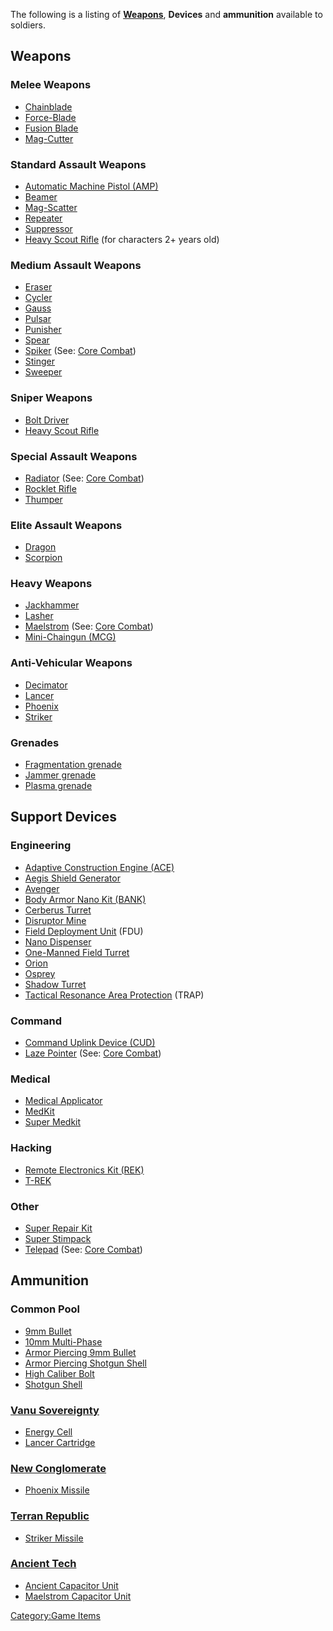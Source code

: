 The following is a listing of **[Weapons](Weapon.md "wikilink")**,
**Devices** and **ammunition** available to soldiers.

## Weapons

### Melee Weapons

- [Chainblade](Chainblade.md "wikilink")
- [Force-Blade](Force.$1.md "wikilink")
- [Fusion Blade](Fusion_Blade.md "wikilink")
- [Mag-Cutter](Mag.$1.md "wikilink")

### Standard Assault Weapons

- [Automatic Machine Pistol
  (AMP)](Automatic_Machine_Pistol.md "wikilink")
- [Beamer](Beamer.md "wikilink")
- [Mag-Scatter](Mag.$1.md "wikilink")
- [Repeater](Repeater.md "wikilink")
- [Suppressor](Suppressor.md "wikilink")
- [Heavy Scout Rifle](Heavy_Scout_Rifle.md "wikilink") (for characters 2+
  years old)

### Medium Assault Weapons

- [Eraser](Eraser.md "wikilink")
- [Cycler](Cycler.md "wikilink")
- [Gauss](Gauss.md "wikilink")
- [Pulsar](Pulsar.md "wikilink")
- [Punisher](Punisher.md "wikilink")
- [Spear](Spear.md "wikilink")
- [Spiker](Spiker.md "wikilink") (See: [Core
  Combat](Core_Combat.md "wikilink"))
- [Stinger](Stinger.md "wikilink")
- [Sweeper](Sweeper.md "wikilink")

### Sniper Weapons

- [Bolt Driver](Bolt_Driver.md "wikilink")
- [Heavy Scout Rifle](Heavy_Scout_Rifle.md "wikilink")

### Special Assault Weapons

- [Radiator](Radiator.md "wikilink") (See: [Core
  Combat](Core_Combat.md "wikilink"))
- [Rocklet Rifle](Rocklet_Rifle.md "wikilink")
- [Thumper](Thumper.md "wikilink")

### Elite Assault Weapons

- [Dragon](Dragon.md "wikilink")
- [Scorpion](Scorpion.md "wikilink")

### Heavy Weapons

- [Jackhammer](Jackhammer.md "wikilink")
- [Lasher](Lasher.md "wikilink")
- [Maelstrom](Maelstrom.md "wikilink") (See: [Core
  Combat](Core_Combat.md "wikilink"))
- [Mini-Chaingun (MCG)](Mini.$1.md "wikilink")

### Anti-Vehicular Weapons

- [Decimator](Decimator.md "wikilink")
- [Lancer](Lancer.md "wikilink")
- [Phoenix](Phoenix.md "wikilink")
- [Striker](Striker.md "wikilink")

### Grenades

- [Fragmentation grenade](Fragmentation_grenade.md "wikilink")
- [Jammer grenade](Jammer_grenade.md "wikilink")
- [Plasma grenade](Plasma_grenade.md "wikilink")

## Support Devices

### Engineering

- [Adaptive Construction Engine
  (ACE)](Adaptive_Construction_Engine.md "wikilink")
- [Aegis Shield Generator](Aegis_Shield_Generator.md "wikilink")
- [Avenger](Avenger.md "wikilink")
- [Body Armor Nano Kit (BANK)](Body_Armor_Nano_Kit.md "wikilink")
- [Cerberus Turret](Cerberus_Turret.md "wikilink")
- [Disruptor Mine](Disruptor_Mine.md "wikilink")
- [Field Deployment Unit](Field_Deployment_Unit.md "wikilink") (FDU)
- [Nano Dispenser](Nano_Dispenser.md "wikilink")
- [One-Manned Field Turret](One.$1.md "wikilink")
- [Orion](Orion.md "wikilink")
- [Osprey](Osprey.md "wikilink")
- [Shadow Turret](Shadow_Turret.md "wikilink")
- [Tactical Resonance Area
  Protection](Tactical_Resonance_Area_Protection.md "wikilink") (TRAP)

### Command

- [Command Uplink Device (CUD)](Command_Uplink_Device.md "wikilink")
- [Laze Pointer](Laze_Pointer.md "wikilink") (See: [Core
  Combat](Core_Combat.md "wikilink"))

### Medical

- [Medical Applicator](Medical_Applicator.md "wikilink")
- [MedKit](MedKit.md "wikilink")
- [Super Medkit](Super_Medkit.md "wikilink")

### Hacking

- [Remote Electronics Kit (REK)](Remote_Electronics_Kit.md "wikilink")
- [T-REK](T.$1.md "wikilink")

### Other

- [Super Repair Kit](Super_Repair_Kit.md "wikilink")
- [Super Stimpack](Super_Stimpack.md "wikilink")
- [Telepad](Telepad.md "wikilink") (See: [Core
  Combat](Core_Combat.md "wikilink"))

## Ammunition

### Common Pool

- [9mm Bullet](9mm_Bullet.md "wikilink")
- [10mm Multi-Phase](10mm_Multi.$1.md "wikilink")
- [Armor Piercing 9mm Bullet](Armor_Piercing_9mm_Bullet.md "wikilink")
- [Armor Piercing Shotgun
  Shell](Armor_Piercing_Shotgun_Shell.md "wikilink")
- [High Caliber Bolt](High_Caliber_Bolt.md "wikilink")
- [Shotgun Shell](Shotgun_Shell.md "wikilink")

### [Vanu Sovereignty](Vanu_Sovereignty.md "wikilink")

- [Energy Cell](Energy_Cell.md "wikilink")
- [Lancer Cartridge](Lancer_Cartridge.md "wikilink")

### [New Conglomerate](New_Conglomerate.md "wikilink")

- [Phoenix Missile](Phoenix_Missile.md "wikilink")

### [Terran Republic](Terran_Republic.md "wikilink")

- [Striker Missile](Striker_Missile.md "wikilink")

### [Ancient Tech](Ancient_Tech.md "wikilink")

- [Ancient Capacitor Unit](Ancient_Capacitor_Unit.md "wikilink")
- [Maelstrom Capacitor Unit](Maelstrom_Capacitor_Unit.md "wikilink")

[Category:Game Items](Category:Game_Items.md "wikilink")
